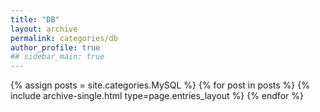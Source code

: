 ```yaml
---
title: "DB"
layout: archive
permalink: categories/db
author_profile: true
## sidebar_main: true
---
```


{% assign posts = site.categories.MySQL %}
{% for post in posts %} {% include archive-single.html type=page.entries_layout %} {% endfor %}